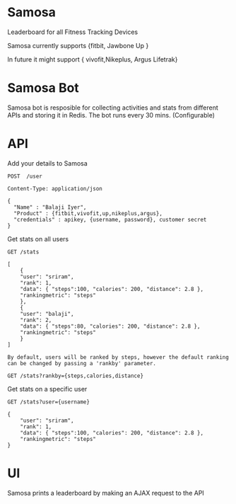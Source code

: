 Samosa
======

Leaderboard for all Fitness Tracking Devices


Samosa currently supports {fitbit, Jawbone Up }

In future it might support { vivofit,Nikeplus, Argus Lifetrak}

Samosa Bot
======

Samosa bot is resposible for collecting activities and stats from different APIs and storing it in Redis. The bot runs every 30 mins. (Configurable)


API
======

Add your details to Samosa
    
    POST  /user
    
    Content-Type: application/json
    
    {
      "Name" : "Balaji Iyer",
      "Product" : {fitbit,vivofit,up,nikeplus,argus},
      "credentials" : apikey, {username, password}, customer secret
    }



Get stats on all users
    
    GET /stats
    
    [
        {
        "user": "sriram",
        "rank": 1,
        "data": { "steps":100, "calories": 200, "distance": 2.8 },
        "rankingmetric": "steps"
        },
        {
        "user": "balaji",
        "rank": 2,
        "data": { "steps":80, "calories": 200, "distance": 2.8 },
        "rankingmetric": "steps"
        }
    ]
    
    By default, users will be ranked by steps, however the default ranking can be changed by passing a 'rankby' parameter.
    
    GET /stats?rankby={steps,calories,distance}

Get stats on a specific user
    
    GET /stats?user={username}
    
    {
        "user": "sriram",
        "rank": 1,
        "data": { "steps":100, "calories": 200, "distance": 2.8 },
        "rankingmetric": "steps"
    }
    
UI
======

Samosa prints a leaderboard by making an AJAX request to the API
